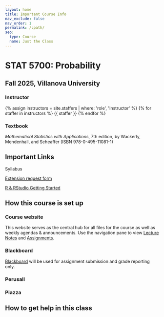 ```yaml
---
layout: home
title: Important Course Info
nav_exclude: false
nav_order: 1
permalink: /:path/
seo:
  type: Course
  name: Just the Class
---
```


# STAT 5700: Probability

## Fall 2025, Villanova University

### Instructor

{% assign instructors = site.staffers | where: 'role', 'Instructor' %}
{% for staffer in instructors %}
{{ staffer }}
{% endfor %}

### Textbook

*Mathematical Statistics with Applications*, 7th edition, by Wackerly, Mendenhall, and Scheaffer (ISBN 978-0-495-11081-1)

## Important Links

Syllabus

[Extension request form](https://forms.office.com/r/WNFzPwjWgW)

[R & RStudio Getting Started](/rstudio/)


## How this course is set up

### Course website

This website serves as the central hub for all files for the course as well as weekly agendas & announcements. Use the navigation pane to view [Lecture Notes](kgfitzgerald.github.io/stat-5700/lecture_notes/) and [Assignments](kgfitzgerald.github.io/stat-5700/lecture_notes/).


### Blackboard

[Blackboard](https://elearning.villanova.edu/ultra/courses/_182880_1/cl/outline) will be used for assignment submission and grade reporting only. 

### Perusall

### Piazza

## How to get help in this class
